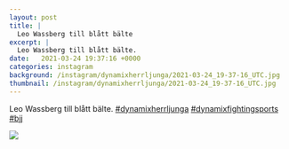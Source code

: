 ```yaml
---
layout: post
title: |
  Leo Wassberg till blått bälte
excerpt: |
  Leo Wassberg till blått bälte.   
date:   2021-03-24 19:37:16 +0000
categories: instagram
background: /instagram/dynamixherrljunga/2021-03-24_19-37-16_UTC.jpg
thumbnail: /instagram/dynamixherrljunga/2021-03-24_19-37-16_UTC.jpg
---
```

Leo Wassberg till blått bälte. [#dynamixherrljunga](https://www.instagram.com/explore/tags/dynamixherrljunga/) [#dynamixfightingsports](https://www.instagram.com/explore/tags/dynamixfightingsports/) [#bjj](https://www.instagram.com/explore/tags/bjj/)



<img src='/www-dynamix-herrljunga/instagram/dynamixherrljunga/2021-03-24_19-37-16_UTC.jpg' class='img-fluid' />
